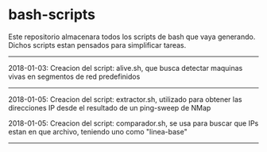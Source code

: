 # bash-scripts

Este repositorio almacenara todos los scripts de bash que vaya generando.
Dichos scripts estan pensados para simplificar tareas.

---

2018-01-03: Creacion del script: alive.sh, que busca detectar maquinas vivas en segmentos de red predefinidos

---

2018-01-05: Creacion del script: extractor.sh, utilizado para obtener las direcciones IP desde el resultado de un ping-sweep de NMap

2018-01-05: Creacion del script: comparador.sh, se usa para buscar que IPs estan en que archivo, teniendo uno como "linea-base"

---
